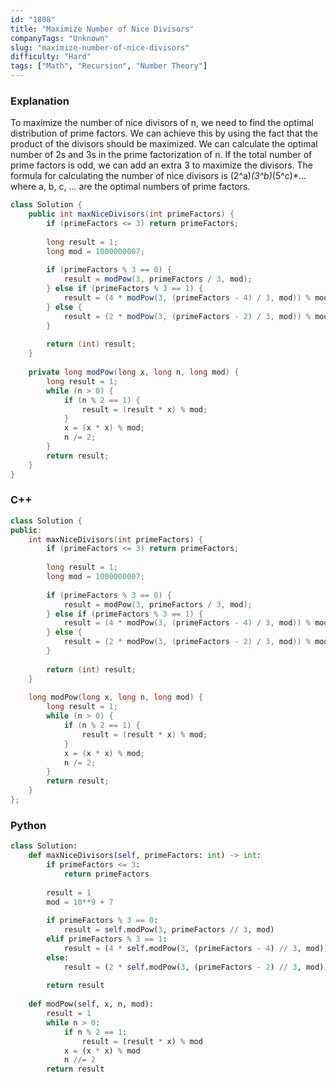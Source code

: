 ```yaml
---
id: "1808"
title: "Maximize Number of Nice Divisors"
companyTags: "Unknown"
slug: "maximize-number-of-nice-divisors"
difficulty: "Hard"
tags: ["Math", "Recursion", "Number Theory"]
---
```


### Explanation
To maximize the number of nice divisors of n, we need to find the optimal distribution of prime factors. We can achieve this by using the fact that the product of the divisors should be maximized. We can calculate the optimal number of 2s and 3s in the prime factorization of n. If the total number of prime factors is odd, we can add an extra 3 to maximize the divisors. The formula for calculating the number of nice divisors is (2^a)*(3^b)*(5^c)*... where a, b, c, ... are the optimal numbers of prime factors.

```java
class Solution {
    public int maxNiceDivisors(int primeFactors) {
        if (primeFactors <= 3) return primeFactors;
        
        long result = 1;
        long mod = 1000000007;
        
        if (primeFactors % 3 == 0) {
            result = modPow(3, primeFactors / 3, mod);
        } else if (primeFactors % 3 == 1) {
            result = (4 * modPow(3, (primeFactors - 4) / 3, mod)) % mod;
        } else {
            result = (2 * modPow(3, (primeFactors - 2) / 3, mod)) % mod;
        }
        
        return (int) result;
    }
    
    private long modPow(long x, long n, long mod) {
        long result = 1;
        while (n > 0) {
            if (n % 2 == 1) {
                result = (result * x) % mod;
            }
            x = (x * x) % mod;
            n /= 2;
        }
        return result;
    }
}
```

### C++
```cpp
class Solution {
public:
    int maxNiceDivisors(int primeFactors) {
        if (primeFactors <= 3) return primeFactors;
        
        long result = 1;
        long mod = 1000000007;
        
        if (primeFactors % 3 == 0) {
            result = modPow(3, primeFactors / 3, mod);
        } else if (primeFactors % 3 == 1) {
            result = (4 * modPow(3, (primeFactors - 4) / 3, mod)) % mod;
        } else {
            result = (2 * modPow(3, (primeFactors - 2) / 3, mod)) % mod;
        }
        
        return (int) result;
    }
    
    long modPow(long x, long n, long mod) {
        long result = 1;
        while (n > 0) {
            if (n % 2 == 1) {
                result = (result * x) % mod;
            }
            x = (x * x) % mod;
            n /= 2;
        }
        return result;
    }
};
```

### Python
```python
class Solution:
    def maxNiceDivisors(self, primeFactors: int) -> int:
        if primeFactors <= 3:
            return primeFactors
        
        result = 1
        mod = 10**9 + 7
        
        if primeFactors % 3 == 0:
            result = self.modPow(3, primeFactors // 3, mod)
        elif primeFactors % 3 == 1:
            result = (4 * self.modPow(3, (primeFactors - 4) // 3, mod)) % mod
        else:
            result = (2 * self.modPow(3, (primeFactors - 2) // 3, mod)) % mod
        
        return result
    
    def modPow(self, x, n, mod):
        result = 1
        while n > 0:
            if n % 2 == 1:
                result = (result * x) % mod
            x = (x * x) % mod
            n //= 2
        return result
```